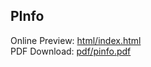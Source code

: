 PInfo
---
Online Preview: [html/index.html](https://xuechinahb.github.io/pinfo/html/index.html)  
PDF Download: [pdf/pinfo.pdf](https://github.com/xuechinahb/pinfo/blob/master/pdf/pinfo.pdf?raw=true)